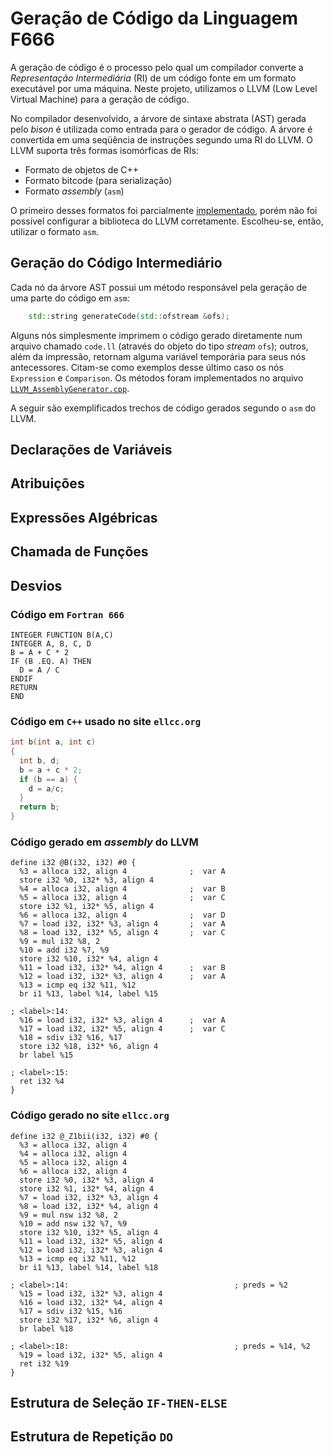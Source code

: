 # Geração de Código da Linguagem F666


A geração de código é o processo pelo qual um compilador converte a *Representação Intermediária* (RI) de um código fonte em um formato executável por uma máquina. Neste projeto, utilizamos o LLVM (Low Level Virtual Machine) para a geração de código.

No compilador desenvolvido, a árvore de sintaxe abstrata (AST) gerada pelo *bison* é utilizada como entrada para o gerador de código. A árvore é convertida em uma seqüência de instruções segundo uma RI do LLVM. O LLVM suporta três formas isomórficas de RIs:

* Formato de objetos de C++
* Formato bitcode (para serialização)
* Formato *assembly* (`asm`)

O primeiro desses formatos foi parcialmente [implementado](https://github.com/makhles/f666/blob/master/src/codegen.cpp), porém não foi possível configurar a biblioteca do LLVM corretamente. Escolheu-se, então, utilizar o formato `asm`.


## Geração do Código Intermediário

Cada nó da árvore AST possui um método responsável pela geração de uma parte do código em `asm`:

```C++
    std::string generateCode(std::ofstream &ofs);
``` 

Alguns nós simplesmente imprimem o código gerado diretamente num arquivo chamado `code.ll` (através do objeto do tipo *stream* `ofs`); outros, além da impressão, retornam alguma variável temporária para seus nós antecessores. Citam-se como exemplos desse último caso os nós `Expression` e `Comparison`. Os métodos foram implementados no arquivo [`LLVM_AssemblyGenerator.cpp`](https://github.com/makhles/f666/blob/slave/src/LLVM_AssemblyGenerator.cpp).

A seguir são exemplificados trechos de código gerados segundo o `asm` do LLVM.




## Declarações de Variáveis
## Atribuições
## Expressões Algébricas
## Chamada de Funções




## Desvios

### Código em `Fortran 666`

```Fortran
INTEGER FUNCTION B(A,C)
INTEGER A, B, C, D
B = A + C * 2
IF (B .EQ. A) THEN
  D = A / C
ENDIF
RETURN
END
```

### Código em `C++` usado no site `ellcc.org`

```C++
int b(int a, int c)
{
  int b, d;
  b = a + c * 2;
  if (b == a) {
    d = a/c;
  }
  return b;
}
```



### Código gerado em _assembly_ do LLVM

```
define i32 @B(i32, i32) #0 {
  %3 = alloca i32, align 4              ;  var A
  store i32 %0, i32* %3, align 4
  %4 = alloca i32, align 4              ;  var B
  %5 = alloca i32, align 4              ;  var C
  store i32 %1, i32* %5, align 4
  %6 = alloca i32, align 4              ;  var D
  %7 = load i32, i32* %3, align 4       ;  var A
  %8 = load i32, i32* %5, align 4       ;  var C
  %9 = mul i32 %8, 2
  %10 = add i32 %7, %9
  store i32 %10, i32* %4, align 4
  %11 = load i32, i32* %4, align 4      ;  var B
  %12 = load i32, i32* %3, align 4      ;  var A
  %13 = icmp eq i32 %11, %12
  br i1 %13, label %14, label %15

; <label>:14:
  %16 = load i32, i32* %3, align 4      ;  var A
  %17 = load i32, i32* %5, align 4      ;  var C
  %18 = sdiv i32 %16, %17
  store i32 %18, i32* %6, align 4
  br label %15

; <label>:15:
  ret i32 %4
}
```

### Código gerado no site `ellcc.org`

```
define i32 @_Z1bii(i32, i32) #0 {
  %3 = alloca i32, align 4
  %4 = alloca i32, align 4
  %5 = alloca i32, align 4
  %6 = alloca i32, align 4
  store i32 %0, i32* %3, align 4
  store i32 %1, i32* %4, align 4
  %7 = load i32, i32* %3, align 4
  %8 = load i32, i32* %4, align 4
  %9 = mul nsw i32 %8, 2
  %10 = add nsw i32 %7, %9
  store i32 %10, i32* %5, align 4
  %11 = load i32, i32* %5, align 4
  %12 = load i32, i32* %3, align 4
  %13 = icmp eq i32 %11, %12
  br i1 %13, label %14, label %18

; <label>:14:                                     ; preds = %2
  %15 = load i32, i32* %3, align 4
  %16 = load i32, i32* %4, align 4
  %17 = sdiv i32 %15, %16
  store i32 %17, i32* %6, align 4
  br label %18

; <label>:18:                                     ; preds = %14, %2
  %19 = load i32, i32* %5, align 4
  ret i32 %19
}
```


## Estrutura de Seleção `IF-THEN-ELSE`
## Estrutura de Repetição `DO`